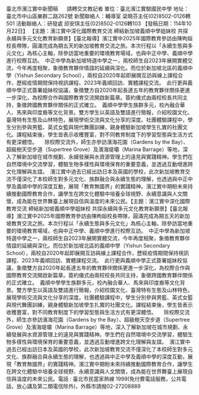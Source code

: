 臺北市濱江實中新聞稿      請轉交文教記者 單位：臺北濱江實驗國民中學 地址：臺北市中山區樂群二路262號 新聞聯絡人：輔導室 梁曉芬主任(02)8502-0126轉501 活動聯絡人：研發處 邱安琪主任(02)8502-0126轉103 【發稿日期：114年10月22日】 【主題：濱江實中深化國際教育交流 締結新加坡義順中學姐妹校 共探永續與多元文化教育新願景】【臺北報導】濱江實中2025年國際教育參訪由陳昫姮校長帶隊，圓滿完成為期五天的新加坡教育交流之旅。本次行程以「永續生態與多元文化」為核心主軸，除參訪當地重要的環境教育場域，也與中正中學、義順中學進行校際互訪。　中正中學為新加坡特選中學之一，兩校師生自2023年展開實體交流，今年再度相聚，象徵教育夥伴情誼的延續與深化。而位於新加坡北區的義順中學（Yishun Secondary School），兩校自2020年起即展開互訪與線上課程合作，歷經疫情期間保持視訊課程、2023年義順回訪、實體課程交流。　此行更與義順中學正式簽署姐妹校協議，象徵雙方自2020年起長達五年的教育夥伴關係更進一步深化，為校際合作與國際教育交流開啟新篇章。簽約儀式由兩校校長共同主持，象徵跨國教育夥伴關係的正式確立。　義順中學學生族群多元，校內融合華人、馬來與印度裔等文化背景。雙方學生以英語及雙語進行簡報，介紹校園文化、臺灣特有生態及山林特色，展現學術交流與文化分享的深度。社團體驗課程中，學生分別參與男籃、英式女籃與現代舞團訓練，親身體驗新加坡學生扎實的社團文化。課程結束後，學生皆表示收穫豐富，對不同教育制度下的學習型態與生活方式有更深體悟。     除校際交流外，師生亦參訪濱海花園（Gardens by the Bay）、超級樹天空步道（Supertree Grove）及濱海堤壩（Marina Barrage）等地，深入了解新加坡在城市規劃、永續發展與水資源管理上的遠見與實踐精神。學生們在自然環境中交流學習，體驗生物多樣性與環境保育的重要意義，並透過互動增進跨文化理解與友誼。　濱江實中過去已經出訪日本及英國的學校，此次新加坡教育交流不僅深化了本校師生對多元文化、族群融合與永續生態的理解，也透過與中正中學及義順中學的深度互動，展現「教育無國界」的實踐精神。濱江實中期盼未來持續推動國際教育合作，讓學生在跨文化體驗中培養全球視野、永續意識與人文關懷，成為能在世界舞臺上展現自信與溫度的未來公民。【主題：濱江實中深化國際教育交流 締結新加坡義順中學姐妹校 共探永續與多元文化教育新願景】【臺北報導】濱江實中2025年國際教育參訪由陳昫姮校長帶隊，圓滿完成為期五天的新加坡教育交流之旅。本次行程以「永續生態與多元文化」為核心主軸，除參訪當地重要的環境教育場域，也與中正中學、義順中學進行校際互訪。　中正中學為新加坡特選中學之一，兩校師生自2023年展開實體交流，今年再度相聚，象徵教育夥伴情誼的延續與深化。而位於新加坡北區的義順中學（Yishun Secondary School），兩校自2020年起即展開互訪與線上課程合作，歷經疫情期間保持視訊課程、2023年義順回訪、實體課程交流。　此行更與義順中學正式簽署姐妹校協議，象徵雙方自2020年起長達五年的教育夥伴關係更進一步深化，為校際合作與國際教育交流開啟新篇章。簽約儀式由兩校校長共同主持，象徵跨國教育夥伴關係的正式確立。　義順中學學生族群多元，校內融合華人、馬來與印度裔等文化背景。雙方學生以英語及雙語進行簡報，介紹校園文化、臺灣特有生態及山林特色，展現學術交流與文化分享的深度。社團體驗課程中，學生分別參與男籃、英式女籃與現代舞團訓練，親身體驗新加坡學生扎實的社團文化。課程結束後，學生皆表示收穫豐富，對不同教育制度下的學習型態與生活方式有更深體悟。     除校際交流外，師生亦參訪濱海花園（Gardens by the Bay）、超級樹天空步道（Supertree Grove）及濱海堤壩（Marina Barrage）等地，深入了解新加坡在城市規劃、永續發展與水資源管理上的遠見與實踐精神。學生們在自然環境中交流學習，體驗生物多樣性與環境保育的重要意義，並透過互動增進跨文化理解與友誼。　濱江實中過去已經出訪日本及英國的學校，此次新加坡教育交流不僅深化了本校師生對多元文化、族群融合與永續生態的理解，也透過與中正中學及義順中學的深度互動，展現「教育無國界」的實踐精神。濱江實中期盼未來持續推動國際教育合作，讓學生在跨文化體驗中培養全球視野、永續意識與人文關懷，成為能在世界舞臺上展現自信與溫度的未來公民。電話 : 臺北市民當家熱線 1999(免付費電話服務，公共電話，放心講及第二類電信除外)，外縣市請撥02-27208889